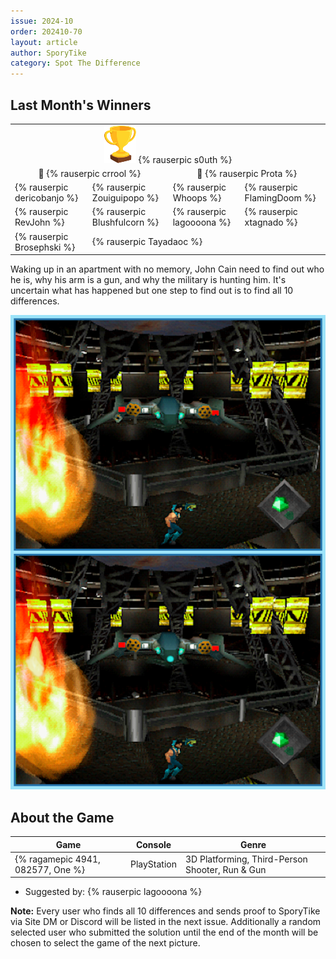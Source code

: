```yaml
---
issue: 2024-10
order: 202410-70
layout: article
author: SporyTike
category: Spot The Difference
---
```


## Last Month's Winners

<table><tbody>
  <tr>
    <td colspan="4" style="text-align: center; vertical-align: middle;"><div class="bingo-winner-small"><img src="../../img/trophy_small.png"/> {% rauserpic s0uth %}</div></td>
  </tr>
  <tr>
    <td colspan="2" style="text-align: center; vertical-align: middle;">🥈 {% rauserpic crrool %}</td>
    <td colspan="2" style="text-align: center; vertical-align: middle;">🥉 {% rauserpic Prota %}</td>
  </tr>
  <tr>
    <td>{% rauserpic dericobanjo %}</td>
    <td>{% rauserpic Zouiguipopo %}</td>
    <td>{% rauserpic Whoops %}</td>
    <td>{% rauserpic FlamingDoom %}</td>
  </tr>
  <tr>
    <td>{% rauserpic RevJohn %}</td>
    <td>{% rauserpic Blushfulcorn %}</td>
    <td>{% rauserpic lagoooona %}</td>
    <td>{% rauserpic xtagnado %}</td>
  </tr>
  <tr>
    <td>{% rauserpic Brosephski %}</td>
    <td colspan=3>{% rauserpic Tayadaoc %}</td>
  </tr>
</tbody></table>

Waking up in an apartment with no memory, John Cain need to find out who he is, why his arm is a gun, and why the military is hunting him. It's uncertain what has happened but one step to find out is to find all 10 differences.

<p align="center">
  <img src="img/Fun/SpotTheDifference.png" />
</p>

## About the Game

| Game                              | Console     | Genre                                           |
| --------------------------------- | ----------- | ----------------------------------------------- |
| {% ragamepic 4941, 082577, One %} | PlayStation | 3D Platforming, Third-Person Shooter, Run & Gun |

* Suggested by: {% rauserpic lagoooona %}

**Note:** Every user who finds all 10 differences and sends proof to SporyTike via Site DM or Discord will be listed in the next issue. Additionally a random selected user who submitted the solution until the end of the month will be chosen to select the game of the next picture.
